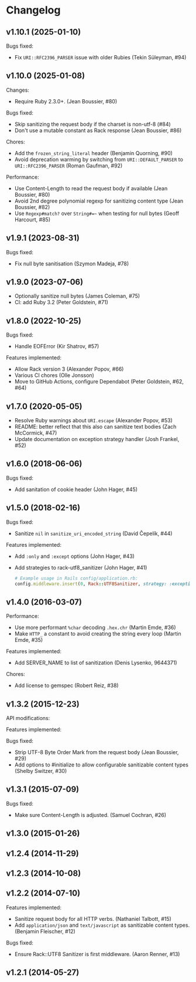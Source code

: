 Changelog
=========


v1.10.1 (2025-01-10)
-------------------------

Bugs fixed:

  * Fix `URI::RFC2396_PARSER` issue with older Rubies (Tekin Süleyman, #94)


v1.10.0 (2025-01-08)
-------------------------

Changes:

  * Require Ruby 2.3.0+.  (Jean Boussier, #80)

Bugs fixed:

  * Skip sanitizing the request body if the charset is non-utf-8 (#84)
  * Don't use a mutable constant as Rack response (Jean Boussier, #86)

Chores:

  * Add the `frozen_string_literal` header (Benjamin Quorning, #90)
  * Avoid deprecation warming by switching from `URI::DEFAULT_PARSER` to `URI::RFC2396_PARSER` (Roman Gaufman, #92)

Performance:

  * Use Content-Length to read the request body if available (Jean Boussier, #80)
  * Avoid 2nd degree polynomial regexp for sanitizing content type (Jean Boussier, #82)
  * Use `Regexp#match?` over `String#=~` when testing for null bytes (Geoff Harcourt, #85)

v1.9.1 (2023-08-31)
-------------------------

Bugs fixed:

  * Fix null byte sanitisation (Szymon Madeja, #78)

v1.9.0 (2023-07-06)
-------------------------

  * Optionally sanitize null bytes (James Coleman, #75)
  * CI: add Ruby 3.2 (Peter Goldstein, #71)

v1.8.0 (2022-10-25)
-------------------------

Bugs fixed:

  * Handle EOFError (Kir Shatrov, #57)

Features implemented:

  * Allow Rack version 3 (Alexander Popov, #66)
  * Various CI chores (Olle Jonsson)
  * Move to GitHub Actions, configure Dependabot (Peter Goldstein, #62, #64)

v1.7.0 (2020-05-05)
-------------------------

  * Resolve Ruby warnings about `URI.escape` (Alexander Popov, #53)
  * README: better reflect that this also can sanitize text bodies (Zach McCormick, #47)
  * Update documentation on exception strategy handler (Josh Frankel, #52)

v1.6.0 (2018-06-06)
-------------------------

Bugs fixed:

  * Add sanitation of cookie header (John Hager, #45)

v1.5.0 (2018-02-16)
-------------------------

Bugs fixed:

  * Sanitize `nil` in `sanitize_uri_encoded_string` (David Čepelík, #44)

Features implemented:

  * Add `:only` and `:except` options (John Hager, #43)
  * Add strategies to rack-utf8_sanitizer (John Hager, #41)

    ```rb
    # Example usage in Rails config/application.rb:
    config.middleware.insert(0, Rack::UTF8Sanitizer, strategy: :exception)
    ```

v1.4.0 (2016-03-07)
-------------------------

Performance:

  * Use more performant `%char` decoding `.hex.chr` (Martin Emde, #36)
  * Make `HTTP_` a constant to avoid creating the string every loop (Martin Emde, #35)

Features implemented:

  * Add SERVER_NAME to list of sanitization (Denis Lysenko, 9644371)

Chores:

  * Add license to gemspec (Robert Reiz, #38)


v1.3.2 (2015-12-23)
-------------------------

API modifications:

Features implemented:

Bugs fixed:

  * Strip UTF-8 Byte Order Mark from the request body (Jean Boussier, #29)
  * Add options to #initialize to allow configurable sanitizable content types (Shelby Switzer, #30)

v1.3.1 (2015-07-09)
-------------------------

Bugs fixed:
  * Make sure Content-Length is adjusted. (Samuel Cochran, #26)

v1.3.0 (2015-01-26)
-------------------------

v1.2.4 (2014-11-29)
-------------------------

v1.2.3 (2014-10-08)
-------------------------

v1.2.2 (2014-07-10)
-------------------------

Features implemented:
  * Sanitize request body for all HTTP verbs. (Nathaniel Talbott, #15)
  * Add `application/json` and `text/javascript` as sanitizable content types. (Benjamin Fleischer, #12)

Bugs fixed:
  * Ensure Rack::UTF8 Sanitizer is first middleware. (Aaron Renner, #13)

v1.2.1 (2014-05-27)
-------------------------
